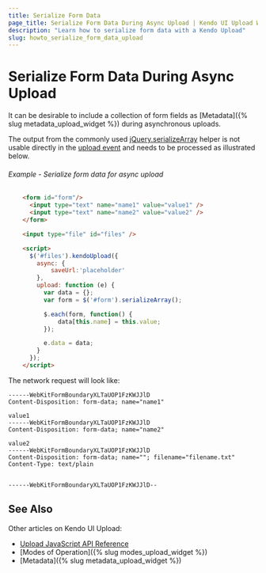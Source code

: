 ```yaml
---
title: Serialize Form Data
page_title: Serialize Form Data During Async Upload | Kendo UI Upload Widget
description: "Learn how to serialize form data with a Kendo Upload"
slug: howto_serialize_form_data_upload
---
```


# Serialize Form Data During Async Upload

It can be desirable to include a collection of form fields as [Metadata]({% slug metadata_upload_widget %}) during asynchronous uploads.

The output from the commonly used [jQuery.serializeArray](http://api.jquery.com/serializeArray/) helper is not usable directly in the [upload event](/api/javascript/ui/upload#events-upload) and needs to be processed as illustrated below.

###### Example - Serialize form data for async upload

```html
    <form id="form"/>
      <input type="text" name="name1" value="value1" />
      <input type="text" name="name2" value="value2" />
    </form>

    <input type="file" id="files" />

    <script>
      $('#files').kendoUpload({
        async: {
            saveUrl:'placeholder'
        },
        upload: function (e) {
          var data = {};
          var form = $('#form').serializeArray();

          $.each(form, function() {
              data[this.name] = this.value;
          });

          e.data = data;
        }
      });
    </script>
```

The network request will look like:
```
------WebKitFormBoundaryXLTaUOP1FzKWJJlD
Content-Disposition: form-data; name="name1"

value1
------WebKitFormBoundaryXLTaUOP1FzKWJJlD
Content-Disposition: form-data; name="name2"

value2
------WebKitFormBoundaryXLTaUOP1FzKWJJlD
Content-Disposition: form-data; name=""; filename="filename.txt"
Content-Type: text/plain


------WebKitFormBoundaryXLTaUOP1FzKWJJlD--
```

## See Also

Other articles on Kendo UI Upload:

* [Upload JavaScript API Reference](/api/javascript/ui/upload)
* [Modes of Operation]({% slug modes_upload_widget %})
* [Metadata]({% slug metadata_upload_widget %})
